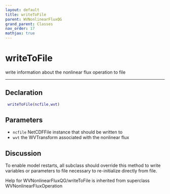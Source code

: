 ```yaml
---
layout: default
title: writeToFile
parent: WVNonlinearFluxQG
grand_parent: Classes
nav_order: 17
mathjax: true
---
```


#  writeToFile

write information about the nonlinear flux operation to file


---

## Declaration
```matlab
 writeToFile(ncfile,wvt)
```
## Parameters
+ `ncfile`  NetCDFFile instance that should be written to
+ `wvt`  the WVTransform associated with the nonlinear flux

## Discussion

  To enable model restarts, all subclass should override this
  method to write variables or parameters to file necessary to
  re-initialize directly from file.
 
        
Help for WVNonlinearFluxQG/writeToFile is inherited from superclass WVNonlinearFluxOperation
